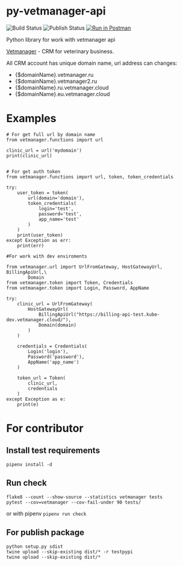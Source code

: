 # py-vetmanager-api

![Build Status](https://github.com/otis22/PyVetmanagerApi/workflows/Python%20package/badge.svg)
![Publish Status](https://github.com/otis22/PyVetmanagerApi/workflows/Publish%20to%20PyPi/badge.svg)
[![Run in Postman](https://run.pstmn.io/button.svg)](https://god.postman.co/run-collection/64d692ca1ea129218ccb)

Python library for work with vetmanager api

[Vetmanager](https://vetmanager.ru) - CRM for veterinary business. 

All CRM account has unique domain name, url address can changes:

* {$domainName}.vetmanager.ru
* {$domainName}.vetmanager2.ru
* {$domainName}.ru.vetmanager.cloud
* {$domainName}.eu.vetmanager.cloud

# Examples

```
# For get full url by domain name
from vetmanager.functions import url

clinic_url = url('mydomain')
print(clinic_url)
```

```

# For get auth token
from vetmanager.functions import url, token, token_credentials

try:
    user_token = token(
        url(domain='domain'),
        token_credentials(
            login='test',
            password='test',
            app_name='test'
        )
    )
    print(user_token)
except Exception as err: 
    print(err)
```

```
#For work with dev enviroments

from vetmanager.url import UrlFromGateway, HostGatewayUrl, BillingApiUrl,\
        Domain
from vetmanager.token import Token, Credentials
from vetmanager.token import Login, Password, AppName

try: 
    clinic_url = UrlFromGateway(
        HostGatewayUrl(
            BillingApiUrl("https://billing-api-test.kube-dev.vetmanager.cloud/"),
            Domain(domain)
        )
    )
    
    credentials = Credentials(
        Login('login'),
        Password('password'),
        AppName('app_name')
    )
    
    token_url = Token(
        clinic_url,
        credentials
    )
except Exception as e:
    print(e)
```

# For contributor

## Install test requirements 

```
pipenv install -d
```

## Run check
```
flake8 --count --show-source --statistics vetmanager tests
pytest --cov=vetmanager --cov-fail-under 90 tests/
```
or with pipenv `pipenv run check`

## For publish package

```
python setup.py sdist
twine upload --skip-existing dist/* -r testpypi
twine upload --skip-existing dist/*
```

```buildoutcfg

```
